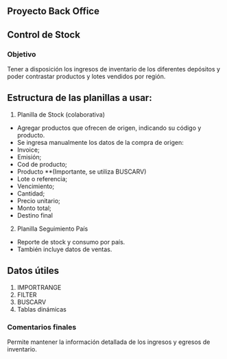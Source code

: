 ## Proyecto Back Office

## Control de Stock

### Objetivo
Tener a disposición los ingresos de inventario de los diferentes depósitos y poder contrastar productos y lotes vendidos por región.

## Estructura de las planillas a usar:

1. Planilla de Stock (colaborativa)
- Agregar productos que ofrecen de origen, indicando su código y producto.
- Se ingresa manualmente los datos de la compra de origen:
- Invoice;
- Emisión;
- Cod de producto;
- Producto **(Importante, se utiliza BUSCARV)
- Lote o referencia;
- Vencimiento;
- Cantidad;
- Precio unitario;
- Monto total;
- Destino final

2. Planilla Seguimiento País 
- Reporte de stock y consumo por país.
- También incluye datos de ventas.


## Datos útiles
1. IMPORTRANGE
2. FILTER
4. BUSCARV
3. Tablas dinámicas

### Comentarios finales

Permite mantener la información detallada de los ingresos y egresos de inventario.



